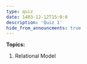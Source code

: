 ```yaml
---
type: quiz
date: 1403-12-12T15:0:0
description: 'Quiz 1'
hide_from_announcments: true
---
```

**Topics:**
1. Relational Model

